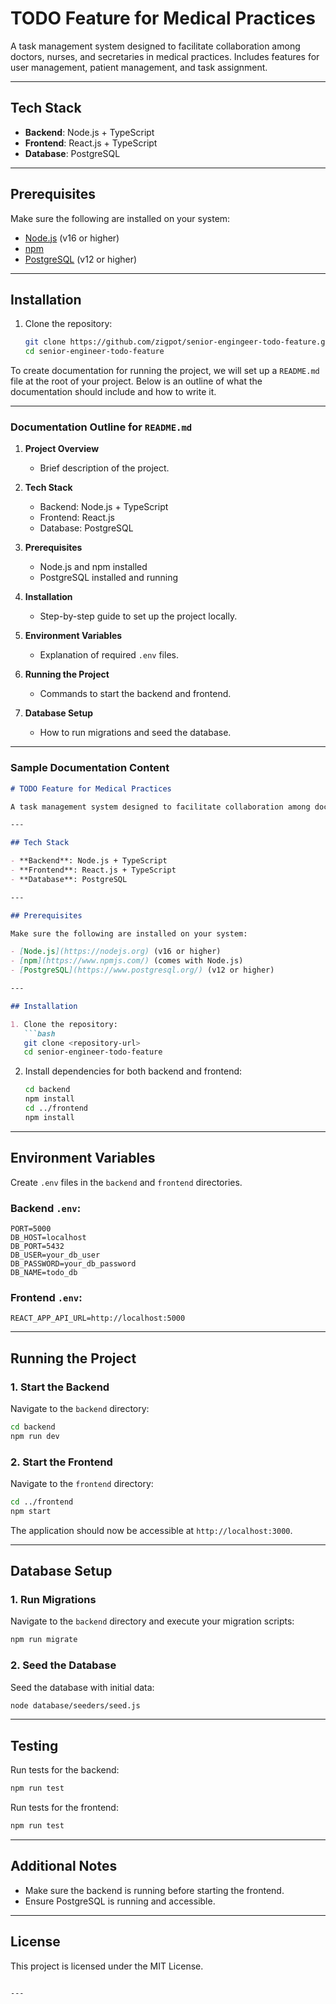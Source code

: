 # TODO Feature for Medical Practices

A task management system designed to facilitate collaboration among doctors, nurses, and secretaries in medical practices. Includes features for user management, patient management, and task assignment.

---

## Tech Stack

- **Backend**: Node.js + TypeScript
- **Frontend**: React.js + TypeScript
- **Database**: PostgreSQL

---

## Prerequisites

Make sure the following are installed on your system:

- [Node.js](https://nodejs.org) (v16 or higher)
- [npm](https://www.npmjs.com/) 
- [PostgreSQL](https://www.postgresql.org/) (v12 or higher)

---

## Installation

1. Clone the repository:
   ```bash
   git clone https://github.com/zigpot/senior-engingeer-todo-feature.git
   cd senior-engineer-todo-feature

To create documentation for running the project, we will set up a `README.md` file at the root of your project. Below is an outline of what the documentation should include and how to write it.

---

### **Documentation Outline for `README.md`**

1. **Project Overview**
   - Brief description of the project.

2. **Tech Stack**
   - Backend: Node.js + TypeScript
   - Frontend: React.js
   - Database: PostgreSQL

3. **Prerequisites**
   - Node.js and npm installed
   - PostgreSQL installed and running

4. **Installation**
   - Step-by-step guide to set up the project locally.

5. **Environment Variables**
   - Explanation of required `.env` files.

6. **Running the Project**
   - Commands to start the backend and frontend.

7. **Database Setup**
   - How to run migrations and seed the database.


---

### **Sample Documentation Content**

```markdown
# TODO Feature for Medical Practices

A task management system designed to facilitate collaboration among doctors, nurses, and secretaries in medical practices. Includes features for user management, patient management, and task assignment.

---

## Tech Stack

- **Backend**: Node.js + TypeScript
- **Frontend**: React.js + TypeScript
- **Database**: PostgreSQL

---

## Prerequisites

Make sure the following are installed on your system:

- [Node.js](https://nodejs.org) (v16 or higher)
- [npm](https://www.npmjs.com/) (comes with Node.js)
- [PostgreSQL](https://www.postgresql.org/) (v12 or higher)

---

## Installation

1. Clone the repository:
   ```bash
   git clone <repository-url>
   cd senior-engineer-todo-feature
   ```

2. Install dependencies for both backend and frontend:
   ```bash
   cd backend
   npm install
   cd ../frontend
   npm install
   ```

---

## Environment Variables

Create `.env` files in the `backend` and `frontend` directories.

### Backend `.env`:
```
PORT=5000
DB_HOST=localhost
DB_PORT=5432
DB_USER=your_db_user
DB_PASSWORD=your_db_password
DB_NAME=todo_db
```

### Frontend `.env`:
```
REACT_APP_API_URL=http://localhost:5000
```

---

## Running the Project

### 1. Start the Backend
Navigate to the `backend` directory:
```bash
cd backend
npm run dev
```

### 2. Start the Frontend
Navigate to the `frontend` directory:
```bash
cd ../frontend
npm start
```

The application should now be accessible at `http://localhost:3000`.

---

## Database Setup

### 1. Run Migrations
Navigate to the `backend` directory and execute your migration scripts:
```bash
npm run migrate
```

### 2. Seed the Database
Seed the database with initial data:
```bash
node database/seeders/seed.js
```

---

## Testing

Run tests for the backend:
```bash
npm run test
```

Run tests for the frontend:
```bash
npm run test
```

---

## Additional Notes

- Make sure the backend is running before starting the frontend.
- Ensure PostgreSQL is running and accessible.

---

## License

This project is licensed under the MIT License.
```

---
